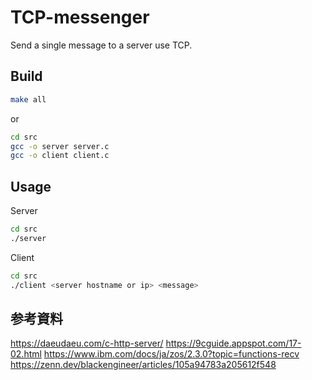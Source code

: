 # TCP-messenger
Send a single message to a server use TCP.

## Build
```bash
make all
```
or
```bash
cd src
gcc -o server server.c
gcc -o client client.c
```

## Usage
Server
```bash
cd src
./server
```

Client
```bash
cd src
./client <server hostname or ip> <message>
```


## 参考資料
https://daeudaeu.com/c-http-server/
https://9cguide.appspot.com/17-02.html
https://www.ibm.com/docs/ja/zos/2.3.0?topic=functions-recv
https://zenn.dev/blackengineer/articles/105a94783a205612f548
